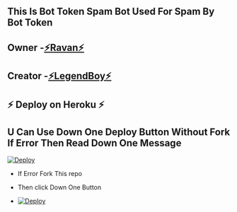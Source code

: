 ## This Is Bot Token Spam Bot Used For Spam By Bot Token 

## Owner -[⚡Ravan⚡](https://t.me/w2h_ravan)
## Creator -[⚡LegendBoy⚡](https://t.me/The_LegendBoy)

## ⚡ Deploy on Heroku ⚡

## U Can Use Down One Deploy Button Without Fork If Error Then Read Down One Message 

[![Deploy](https://www.herokucdn.com/deploy/button.svg)](https://heroku.com/deploy?template=https://github.com/LEGENDP/BOTTOKENSPAM.git)

- If Error Fork This repo

- Then click Down One Button 

- [![Deploy](https://telegra.ph/file/1ded5ead2f8cc5828897a.jpg)](https://heroku.com/deploy/)
